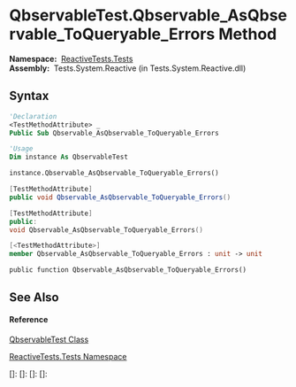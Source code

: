 # QbservableTest.Qbservable\_AsQbservable\_ToQueryable\_Errors Method

**Namespace:**  [ReactiveTests.Tests](ReactiveTests.Tests\ReactiveTests.Tests.md)  
**Assembly:**  Tests.System.Reactive (in Tests.System.Reactive.dll)

## Syntax

```vb
'Declaration
<TestMethodAttribute> _
Public Sub Qbservable_AsQbservable_ToQueryable_Errors
```

```vb
'Usage
Dim instance As QbservableTest

instance.Qbservable_AsQbservable_ToQueryable_Errors()
```

```csharp
[TestMethodAttribute]
public void Qbservable_AsQbservable_ToQueryable_Errors()
```

```c++
[TestMethodAttribute]
public:
void Qbservable_AsQbservable_ToQueryable_Errors()
```

```fsharp
[<TestMethodAttribute>]
member Qbservable_AsQbservable_ToQueryable_Errors : unit -> unit 
```

```jscript
public function Qbservable_AsQbservable_ToQueryable_Errors()
```

## See Also

#### Reference

[QbservableTest Class](QbservableTest\QbservableTest.md)

[ReactiveTests.Tests Namespace](ReactiveTests.Tests\ReactiveTests.Tests.md)

[]: 
[]: 
[]: 
[]: 